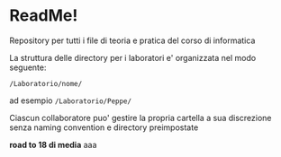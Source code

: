 # ReadMe!

Repository per tutti i file di teoria e pratica del corso di informatica

La struttura delle directory per i laboratori e' organizzata nel modo seguente:

```
/Laboratorio/nome/
```
ad esempio `/Laboratorio/Peppe/`

Ciascun collaboratore puo' gestire la propria cartella a sua discrezione senza naming convention e directory preimpostate

<!-- ## Naming Convention dei Documenti

Tutti i documenti seguiranno la seguente convenzione di denominazione:

- `ddmmyy-NomeFile` (ad esempio, `220923-Appunti`)
- `ddmmyy-xx-NomeFile` (principalmente per le slide, ad esempio, `220923-01-Appunti`)

i file che hanno solo il proprio nome e che quindi non rispettano la naming convention, il che significa che sono file più vecchi e non sono stati creati durante il semestre corrente.

Se Possibile inserire la traccia di ogni esercitazione in un file .txt o .md

-->
**road to 18 di media** aaa
